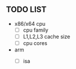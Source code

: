 ## TODO LIST

- x86/x64 cpu
  - [ ] cpu family
  - [ ] L1,L2,L3 cache size
  - [ ] cpu cores

- arm
  - [ ] isa


